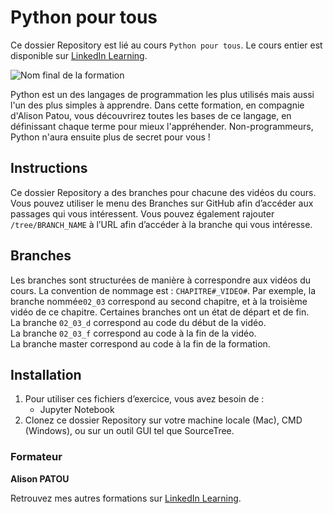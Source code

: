 # Python pour tous

Ce dossier Repository est lié au cours `Python pour tous`. Le cours entier est disponible sur [LinkedIn Learning][lil-course-url].

![Nom final de la formation][lil-thumbnail-url] 

Python est un des langages de programmation les plus utilisés mais aussi l'un des plus simples à apprendre. Dans cette formation, en compagnie d'Alison Patou, vous découvrirez toutes les bases de ce langage, en définissant chaque terme pour mieux l'appréhender. Non-programmeurs, Python n'aura ensuite plus de secret pour vous !

## Instructions

Ce dossier Repository a des branches pour chacune des vidéos du cours. Vous pouvez utiliser le menu des Branches sur GitHub afin d’accéder aux passages qui vous intéressent. Vous pouvez également rajouter `/tree/BRANCH_NAME` à l’URL afin d’accéder à la branche qui vous intéresse. 

## Branches

Les branches sont structurées de manière à correspondre aux vidéos du cours. La convention de nommage est : `CHAPITRE#_VIDEO#`. Par exemple, la branche nommée`02_03` correspond au second chapitre, et à la troisième vidéo de ce chapitre. Certaines branches ont un état de départ et de fin.  
La branche `02_03_d` correspond au code du début de la vidéo.  
La branche `02_03_f` correspond au code à la fin de la vidéo.  
La branche master correspond au code à la fin de la formation. 

## Installation

1. Pour utiliser ces fichiers d’exercice, vous avez besoin de : 
   - Jupyter Notebook
2. Clonez ce dossier Repository sur votre machine locale (Mac), CMD (Windows), ou sur un outil GUI tel que SourceTree. 


### Formateur

**Alison PATOU** 

 Retrouvez mes autres formations sur [LinkedIn Learning](https://www.linkedin.com/learning/instructors/alison-patou).

[0]: # (Replace these placeholder URLs with actual course URLs)
[lil-course-url]: https://www.linkedin.com/learning/python-pour-tous
[lil-thumbnail-url]: https://media.licdn.com/dms/image/D560DAQEsnkLZMecmzA/learning-public-crop_675_1200/0/1706174654169?e=2147483647&v=beta&t=LKd11-9OYYjOYH1v9eVJs_JSXhP61KOZn1ahX6Jq0wg
[lil-URL-trainer]: https://www.linkedin.com/learning/instructors/alison-patou

[1]: # (End of FR-Instruction ###############################################################################################)
